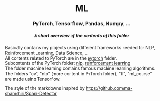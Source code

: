<h1 align="center"> ML </h1>
<h3 align="center"> PyTorch, Tensorflow, Pandas, Numpy, ... </h3>
<h5 align="center"> A short overview of the contents of this folder </h5>

Basically contains my projects using different frameworks needed for NLP, Reinforcement Learning, Data Science, ...  
All contents related to PyTorch are in the <a href="/pytorch/">pytorch</a> folder.  
Subcontents of the PyTorch folder: <a href="/pytorch/implementations/">nlp</a>, <a href="/pytorch/reinforcement/">reinforcement learning</a>  
The folder machine learning contains famous machine learning algorithms.  
The folders "cv", "nlp" (more content in PyTorch folder), "tf", "ml_course" are made using Tensorflow.  

The style of the markdowns inspired by https://github.com/ma-shamshiri/Spam-Detector
